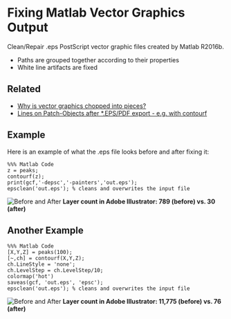 # Fixing Matlab Vector Graphics Output
Clean/Repair .eps PostScript vector graphic files created by Matlab R2016b.
* Paths are grouped together according to their properties
* White line artifacts are fixed

## Related

* [Why is vector graphics chopped into pieces?](https://de.mathworks.com/matlabcentral/answers/290313-why-is-vector-graphics-chopped-into-pieces)
* [Lines on Patch-Objects after *.EPS/PDF export - e.g. with contourf](https://github.com/altmany/export_fig/issues/44)

## Example

Here is an example of what the .eps file looks before and after fixing it:

```
%%% Matlab Code
z = peaks;
contourf(z);
print(gcf,'-depsc','-painters','out.eps');
epsclean('out.eps'); % cleans and overwrites the input file
```

![Before and After](http://i.imgur.com/NRCnQiH.png)
**Layer count in Adobe Illustrator: 789 (before) vs. 30 (after)**

## Another Example

```
%%% Matlab Code
[X,Y,Z] = peaks(100);
[~,ch] = contourf(X,Y,Z);
ch.LineStyle = 'none';
ch.LevelStep = ch.LevelStep/10;
colormap('hot')
saveas(gcf, 'out.eps', 'epsc');
epsclean('out.eps'); % cleans and overwrites the input file
```

![Before and After](http://i.imgur.com/ag8LV7i.png)
**Layer count in Adobe Illustrator: 11,775 (before) vs. 76 (after)**
